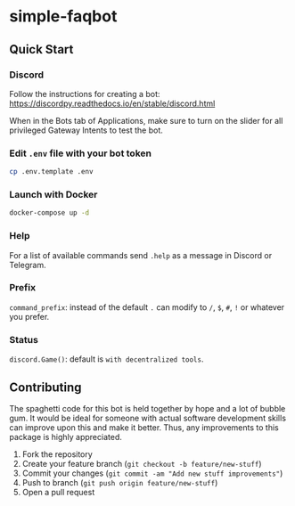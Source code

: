 # simple-faqbot

## Quick Start

### Discord 

Follow the instructions for creating a bot: https://discordpy.readthedocs.io/en/stable/discord.html

When in the Bots tab of Applications, make sure to turn on the slider for all privileged Gateway Intents to test the bot.

### Edit `.env` file with your bot token

```bash
cp .env.template .env
````

### Launch with Docker 

```bash
docker-compose up -d
````


### Help

For a list of available commands send `.help` as a message in Discord or Telegram.


### Prefix

`command_prefix`: instead of the default `.` can modify to `/`, `$`, `#`, `!` or whatever you prefer.

### Status

`discord.Game()`: default is `with decentralized tools`.

## Contributing

The spaghetti code for this bot is held together by hope and a lot of bubble gum. It would be ideal for someone with actual software development skills can improve upon this and make it better. Thus, any improvements to this package is highly appreciated.

1. Fork the repository
2. Create your feature branch (`git checkout -b feature/new-stuff`)
3. Commit your changes (`git commit -am "Add new stuff improvements"`)
4. Push to branch (`git push origin feature/new-stuff`)
5. Open a pull request





